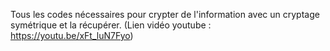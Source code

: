 Tous les codes nécessaires pour crypter de l'information avec un cryptage symétrique et la récupérer. (Lien vidéo youtube : https://youtu.be/xFt_luN7Fyo)
